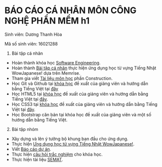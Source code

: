 # BÁO CÁO CÁ NHÂN MÔN CÔNG NGHỆ PHẦN MỀM h1

Sinh viên: Dương Thanh Hòa

Mã số sinh viên: 16021288

1. Bài tập cá nhân
  + Hoàn thành khóa học [Software Engineering](https://courses.edx.org/courses/course-v1:UBCx+SoftEng1x+1T2018/course/).
  + Hoàn thành [Bài tập cá nhân](https://github.com/hoadt98/INT2208-2-2018/tree/master/DuongThanhHoa/Assignment%20Week%206) thực hiện ứng dụng học từ vựng Tiếng Nhật WowJapanese! dựa trên Memrise.
  + Tham gia viết [Tài liệu môn học](https://docs.google.com/document/d/1ZeJqF8DQVnt7jvckVnPp14eiHb8rsEVXdNw6jHuWMec/edit#heading=h.nzv2vaiffe4k) phần Construction.
  + Học Git và Github tại [khóa học](https://classroom.udacity.com/courses/ud775) đề xuất của giảng viên và hướng dẫn bằng Tiếng Việt tại [đây](https://thachpham.com/tools/git-gioi-thieu-serie-git-co-ban.html) 
  + Học HTML5 tại [khóa học](https://www.coursera.org/learn/html) đề xuất của giảng viên  và hướng dẫn bằng Tiếng Việt tại [đây](https://thachpham.com/series/html-co-ban). 
  + Học CSS3 tại [khóa học](https://www.coursera.org/learn/introcss) đề xuất của giảng viên và hướng dẫn bằng Tiếng Việt tại [đây](https://thachpham.com/series/css-co-ban). 
  + Học Bootstrap căn bản tại khóa học đề xuất của giảng viên và một số hướng dẫn bằng Tiếng Việt. 
  
2. Bài tập nhóm
  + Xây dựng và lên ý tưởng bộ khung ban đầu cho ứng dụng.
  + Thực hiện [Ưng dụng học từ vựng Tiếng Nhật WowJapanese!](https://github.com/truonganhhoang/INT2208-2-2018/tree/master/nhom-TrainingWeb).
  + Viết [Báo cáo dự án](https://drive.google.com/open?id=1GiTUaHDLzsQgJ__a02d9EzcgsQ7GNkjnNpHfBEne2wY).
  + Thực hiện [câu hỏi trắc nghiệm](https://docs.google.com/spreadsheets/d/1nYhXQ4Zyw5RZxdw37dMWKhO-TpJ7bJgl2-mVbd6kjq4/edit#gid=53497746) cho khóa học.
  + Thực hiện tài liệu [SEMAT](https://docs.google.com/spreadsheets/d/1morO_O0RKPnylfjxXBhJIBUIFtKugEdRLqVGfWTFDdg/edit?usp=drive_web). 
